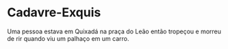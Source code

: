 # Cadavre-Exquis
Uma pessoa estava em Quixadá na praça do Leão então tropeçou e morreu de rir quando viu um palhaço em um carro.
